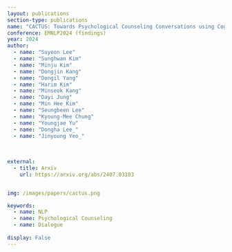 ```yaml
---
layout: publications
section-type: publications
name: "CACTUS: Towards Psychological Counseling Conversations using Cognitive Behavioral Theory"
conference: EMNLP2024 (findings)
year: 2024
author:
  - name: "Suyeon Lee"
  - name: "Sunghwan Kim"
  - name: "Minju Kim"
  - name: "Dongjin Kang"
  - name: "Dongil Yang"
  - name: "Harim Kim"
  - name: "Minseok Kang"
  - name: "Dayi Jung"
  - name: "Min Hee Kim"
  - name: "Seungbeen Lee"
  - name: "Kyoung-Mee Chung"
  - name: "Youngjae Yu"
  - name: "Dongha Lee_"
  - name: "Jinyoung Yeo_"
  
  
  
external:
  - title: Arxiv
    url: https://arxiv.org/abs/2407.03103


img: /images/papers/cactus.png

keywords:
  - name: NLP
  - name: Psychological Counseling 
  - name: Dialogue
  
display: False
---
```

